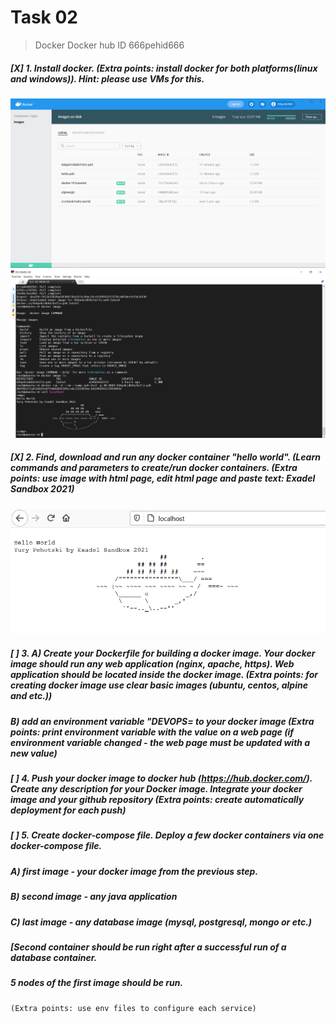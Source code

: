 # Task 02
> Docker
> Docker hub ID 666pehid666
> 

##### [X] 1. Install docker. (Extra points: install docker for both platforms(linux and windows)). Hint: please use VMs for this.

![Windows](./.img/docker_win.png)
![Ubuntu](./.img/docker_ubuntu.png)

##### [X] 2. Find, download and run any docker container "hello world". (Learn commands and parameters to create/run docker containers. (Extra points: use image with html page, edit html page and paste text: <Username> Exadel Sandbox 2021)

![Windows2](./.img/docker_win2.png)

##### [ ] 3. A) Create your Dockerfile for building a docker image. Your docker image should run any web application (nginx, apache, https). Web application should be located inside the docker image. (Extra points: for creating docker image use clear basic images (ubuntu, centos, alpine and etc.))
##### B) add an environment variable "DEVOPS=<username> to your docker image (Extra points: print environment variable with the value on a web page (if environment variable changed - the web page must be updated with a new value)

##### [ ] 4. Push your docker image to docker hub (https://hub.docker.com/). Create any description for your Docker image. Integrate your docker image and your  github repository (Extra points: create automatically deployment for each push)


##### [ ] 5. Create docker-compose file. Deploy a few docker containers via one docker-compose file. 
##### A) first image - your docker image from the previous step.
##### B) second image - any java application
##### C) last image - any database image (mysql, postgresql, mongo or etc.)
##### [Second container should be run right after a successful run of a database container.
##### 5 nodes of the first image should be run.
    (Extra points: use env files to configure each service) 
